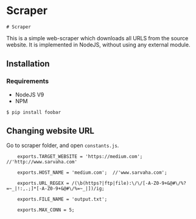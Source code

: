 # Scraper

    # Scraper 

This is a simple web-scraper which downloads all URLS from the source website. It is implemented in NodeJS, without using any external module.

## Installation

### Requirements
* NodeJS V9
* NPM

`$ pip install foobar`

## Changing website URL

Go to scraper folder, and open `constants.js`.

```
    exports.TARGET_WEBSITE = 'https://medium.com'; //'http://www.sarvaha.com'

    exports.HOST_NAME = 'medium.com';  //'www.sarvaha.com';

    exports.URL_REGEX = /(\b(https?|ftp|file):\/\/[-A-Z0-9+&@#\/%?=~_|!:,.;]*[-A-Z0-9+&@#\/%=~_|])/ig;

    exports.FILE_NAME = 'output.txt';

    exports.MAX_CONN = 5;
```

